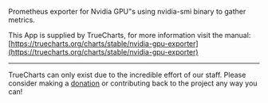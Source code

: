 Prometheus exporter for Nvidia GPU"s using nvidia-smi binary to gather metrics.

This App is supplied by TrueCharts, for more information visit the manual: [https://truecharts.org/charts/stable/nvidia-gpu-exporter](https://truecharts.org/charts/stable/nvidia-gpu-exporter)

---

TrueCharts can only exist due to the incredible effort of our staff.
Please consider making a [donation](https://truecharts.org/sponsor) or contributing back to the project any way you can!
